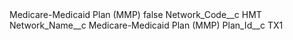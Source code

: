 <?xml version="1.0" encoding="UTF-8"?>
<CustomMetadata xmlns="http://soap.sforce.com/2006/04/metadata" xmlns:xsi="http://www.w3.org/2001/XMLSchema-instance" xmlns:xsd="http://www.w3.org/2001/XMLSchema">
    <label>Medicare-Medicaid Plan (MMP)</label>
    <protected>false</protected>
    <values>
        <field>Network_Code__c</field>
        <value xsi:type="xsd:string">HMT</value>
    </values>
    <values>
        <field>Network_Name__c</field>
        <value xsi:type="xsd:string">Medicare-Medicaid Plan (MMP)</value>
    </values>
    <values>
        <field>Plan_Id__c</field>
        <value xsi:type="xsd:string">TX1</value>
    </values>
</CustomMetadata>
